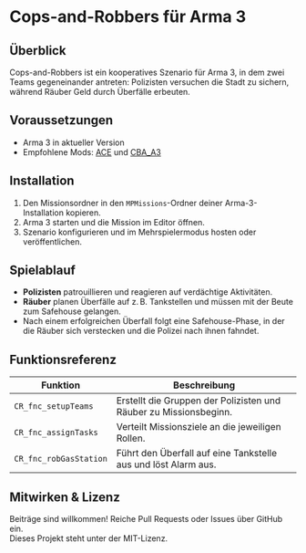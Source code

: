 # Cops-and-Robbers für Arma 3

## Überblick
Cops-and-Robbers ist ein kooperatives Szenario für Arma 3, in dem zwei Teams gegeneinander antreten: Polizisten versuchen die Stadt zu sichern, während Räuber Geld durch Überfälle erbeuten.

## Voraussetzungen
- Arma 3 in aktueller Version
- Empfohlene Mods: [ACE](https://ace3mod.com) und [CBA_A3](https://github.com/CBATeam/CBA_A3)

## Installation
1. Den Missionsordner in den `MPMissions`-Ordner deiner Arma-3-Installation kopieren.
2. Arma 3 starten und die Mission im Editor öffnen.
3. Szenario konfigurieren und im Mehrspielermodus hosten oder veröffentlichen.

## Spielablauf
- **Polizisten** patrouillieren und reagieren auf verdächtige Aktivitäten.
- **Räuber** planen Überfälle auf z. B. Tankstellen und müssen mit der Beute zum Safehouse gelangen.
- Nach einem erfolgreichen Überfall folgt eine Safehouse-Phase, in der die Räuber sich verstecken und die Polizei nach ihnen fahndet.

## Funktionsreferenz
| Funktion | Beschreibung |
| --- | --- |
| `CR_fnc_setupTeams` | Erstellt die Gruppen der Polizisten und Räuber zu Missionsbeginn. |
| `CR_fnc_assignTasks` | Verteilt Missionsziele an die jeweiligen Rollen. |
| `CR_fnc_robGasStation` | Führt den Überfall auf eine Tankstelle aus und löst Alarm aus. |

## Mitwirken & Lizenz
Beiträge sind willkommen! Reiche Pull Requests oder Issues über GitHub ein.  
Dieses Projekt steht unter der MIT-Lizenz.
